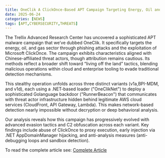 ```yaml
---
title: OneClik A ClickOnce-Based APT Campaign Targeting Energy, Oil and Gas Infrastructure
date: 2025-06-24
categories: [NEWS]
tags: [APT,CYBERSECURITY,THREATS]
---
```


The Trellix Advanced Research Center has uncovered a sophisticated APT malware campaign that we’ve dubbed OneClik. It specifically targets the energy, oil, and gas sector through phishing attacks and the exploitation of Microsoft ClickOnce. The campaign exhibits characteristics aligned with Chinese-affiliated threat actors, though attribution remains cautious. Its methods reflect a broader shift toward “living off the land” tactics, blending malicious operations within cloud and enterprise tooling to evade traditional detection mechanisms.

This stealthy operation unfolds across three distinct variants (v1a,BPI-MDM, and v1d), each using a .NET-based loader ("OneClikNet") to deploy a sophisticated Golanguage backdoor ("RunnerBeacon") that communicates with threat actor infrastructure hidden behind legitimate AWS cloud services (CloudFront, API Gateway, Lambda). This makes network-based detection nearly impossible without decryption or deep behavioral analysis.

Our analysis reveals how this campaign has progressively evolved with advanced evasion tactics and C2 obfuscation across each variant. Key findings include abuse of ClickOnce to proxy execution, early injection via .NET AppDomainManager hijacking, and anti-analysis measures (anti-debugging loops and sandbox detection).

To read the complete article see:
[Complete Article](https://www.trellix.com/blogs/research/oneclik-a-clickonce-based-apt-campaign-targeting-energy-oil-and-gas-infrastructure/) 
